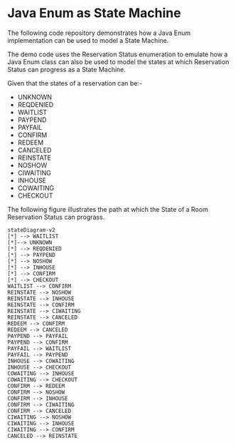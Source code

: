 # Java Enum as State Machine

The following code repository demonstrates how a Java Enum implementation can be used 
to model a State Machine.

The demo code uses the Reservation Status enumeration to emulate how a Java Enum class can also be used to model the states at which Reservation Status can progress as a State Machine.

Given that the states of a reservation can be:-

- UNKNOWN
- REQDENIED
- WAITLIST
- PAYPEND
- PAYFAIL
- CONFIRM
- REDEEM
- CANCELED
- REINSTATE
- NOSHOW
- CIWAITING
- INHOUSE
- COWAITING
- CHECKOUT

The following figure illustrates the path at which the State of a Room Reservation Status can prograss.

```mermaid
stateDiagram-v2
[*] --> WAITLIST 
[*]--> UNKNOWN 
[*] --> REQDENIED 
[*] --> PAYPEND 
[*] --> NOSHOW 
[*] --> INHOUSE 
[*] --> CONFIRM 
[*] --> CHECKOUT 
WAITLIST --> CONFIRM 
REINSTATE --> NOSHOW 
REINSTATE --> INHOUSE 
REINSTATE --> CONFIRM 
REINSTATE --> CIWAITING 
REINSTATE --> CANCELED 
REDEEM --> CONFIRM 
REDEEM --> CANCELED 
PAYPEND --> PAYFAIL 
PAYPEND --> CONFIRM 
PAYFAIL --> WAITLIST 
PAYFAIL --> PAYPEND 
INHOUSE --> COWAITING 
INHOUSE --> CHECKOUT 
COWAITING --> INHOUSE 
COWAITING --> CHECKOUT 
CONFIRM --> REDEEM 
CONFIRM --> NOSHOW 
CONFIRM --> INHOUSE 
CONFIRM --> CIWAITING 
CONFIRM --> CANCELED 
CIWAITING --> NOSHOW 
CIWAITING --> INHOUSE 
CIWAITING --> CONFIRM 
CANCELED --> REINSTATE 
```
